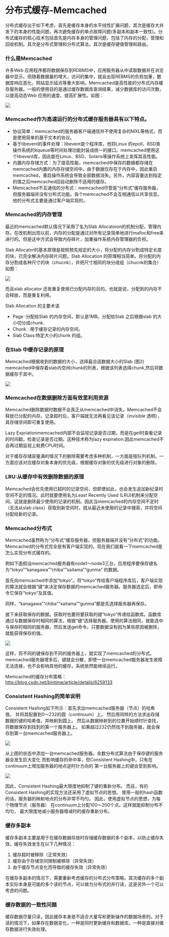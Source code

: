 分布式缓存-Memcached
====================

分布式缓存出于如下考虑，首先是缓存本身的水平线性扩展问题，其次是缓存大并发下的本身的性能问题，再次避免缓存的单点故障问题(多副本和副本一致性)。分布式缓存的核心技术包括首先是内存本身的管理问题，包括了内存的分配，管理和回收机制。其次是分布式管理和分布式算法，其次是缓存键值管理和路由。

### 什么是Memcached

许多Web 应用程序都将数据保存到RDBMS中，应用服务器从中读取数据并在浏览器中显示。但随着数据量的增大，访问的集中，就会出现REBMS的负担加重，数据库响应恶化，网站显示延迟等重大影响。Memcached是高性能的分布式内存缓存服务器。一般的使用目的是通过缓存数据库查询结果，减少数据库的访问次数，以提高动态Web 应用的速度、提高扩展性。如图：

![](http://biangbiangpic.b0.upaiyun.com/blog/b3989025fa2c1c6aed8df0af9b5a3649.jpg)

### Memcached作为高速运行的分布式缓存服务器具有以下特点。

* 协议简单：memcached的服务器客户端通信并不使用复杂的MXL等格式，而是使用简单的基于文本的协议。
* 基于libevent的事件处理：libevent是个程序库，他将Linux 的epoll、BSD类操作系统的kqueue等时间处理功能封装成统一的接口。memcached使用这个libevent库，因此能在Linux、BSD、Solaris等操作系统上发挥其高性能。
* 内置内存存储方式：为了提高性能，memcached中保存的数据都存储在memcached内置的内存存储空间中。由于数据仅存在于内存中，因此重启memcached，重启操作系统会导致全部数据消失。另外，内容容量达到指定的值之后memcached回自动删除不适用的缓存。
* Memcached不互通信的分布式：memcached尽管是“分布式”缓存服务器，但服务器端并没有分布式功能。各个memcached不会互相通信以共享信息。他的分布式主要是通过客户端实现的。

### Memcached的内存管理
   
最近的memcached默认情况下采用了名为Slab Allocatoion的机制分配，管理内存。在改机制出现以前，内存的分配是通过对所有记录简单地进行malloc和free来进行的。但是这中方式会导致内存碎片，加重操作系统内存管理器的负担。

Slab Allocator的基本原理是按照预先规定的大小，将分配的内存分割成特定长度的块，已完全解决内存碎片问题。Slab Allocation  的原理相当简单。将分配的内存分割成各种尺寸的块（chucnk），并把尺寸相同的块分成组（chucnk的集合）如图：

![](http://biangbiangpic.b0.upaiyun.com/blog/195cb1d67905a9a04a51ca1ff4156554.jpg)

而且slab allocator 还有重复使用已分配内存的目的。也就是说，分配到的内存不会释放，而是重复利用。

Slab Allocation 的主要术语

* Page :分配给Slab 的内存空间，默认是1MB。分配给Slab 之后根据slab 的大小切分成chunk.
* Chunk : 用于缓存记录的内存空间。
* Slab Class:特定大小的chunk 的组。

### 在Slab 中缓存记录的原理

Memcached根据收到的数据的大小，选择最合适数据大小的Slab (图2) memcached中保存着slab内空闲chunk的列表，根据该列表选择chunk,然后将数据缓存于其中。

![](http://biangbiangpic.b0.upaiyun.com/blog/3fe47ceb314043fac488d0b2dcda6858.jpg)

### Memcached在数据删除方面有效里利用资源
   
Memcached删除数据时数据不会真正从memcached中消失。Memcached不会释放已分配的内存。记录超时后，客户端就无法再看见该记录（invisible 透明），其存储空间即可重复使用。

Lazy Expriationmemcached内部不会监视记录是否过期，而是在get时查看记录的时间戳，检查记录是否过期。这种技术称为lazy expiration.因此memcached不会再过期监视上耗费CPU时间。

对于缓存存储容量满的情况下的删除需要考虑多种机制，一方面是按队列机制，一方面应该对应缓存对象本身的优先级，根据缓存对象的优先级进行对象的删除。

### LRU:从缓存中有效删除数据的原理
   
Memcached会优先使用已超时的记录空间，但即使如此，也会发生追加新纪录时空间不足的情况。此时就要使用名为Least Recently Used (LRU)机制来分配空间。这就是删除最少使用的记录的机制。因此当memcached的内存空间不足时（无法从slab class）获取到新空间时，就从最近未使用的记录中搜索，并将空间分配给新的记录。

### Memcached分布式

Memcached虽然称为“分布式“缓存服务器，但服务器端并没有“分布式”的功能。Memcached的分布式完全是有客户端实现的。现在我们就看一下memcached是怎么实现分布式缓存的。

例如下面假设memcached服务器有node1～node3三台，应用程序要保存键名为“tokyo”“kanagawa”“chiba”“saitama”“gunma” 的数据。
 
首先向memcached中添加“tokyo”。将“tokyo”传给客户端程序库后，客户端实现的算法就会根据“键”来决定保存数据的memcached服务器。服务器选定后，即命令它保存“tokyo”及其值。
 
同样，“kanagawa”“chiba”“saitama”“gunma”都是先选择服务器再保存。

接下来获取保存的数据。获取时也要将要获取的键“tokyo”传递给函数库。函数库通过与数据保存时相同的算法，根据“键”选择服务器。使用的算法相同，就能选中与保存时相同的服务器，然后发送get命令。只要数据没有因为某些原因被删除，就能获得保存的值。

![](http://biangbiangpic.b0.upaiyun.com/blog/d4b1afd2f626345b7c6d745c73301f27.jpg)

这样，将不同的键保存到不同的服务器上，就实现了memcached的分布式。 memcached服务器增多后，键就会分散，即使一台memcached服务器发生故障无法连接，也不会影响其他的缓存，系统依然能继续运行。

Memcached的缓存分布策略：http://blog.csdn.net/bintime/article/details/6259133

### Consistent Hashing的简单说明

Consistent Hashing如下所示：首先求出memcached服务器（节点）的哈希值， 并将其配置到0～232的圆（continuum）上。 然后用同样的方法求出存储数据的键的哈希值，并映射到圆上。 然后从数据映射到的位置开始顺时针查找，将数据保存到找到的第一个服务器上。 如果超过232仍然找不到服务器，就会保存到第一台memcached服务器上。

![](http://biangbiangpic.b0.upaiyun.com/blog/fe4c3f5b3e5cc7dcf31a916c08b9ba70.jpg)

从上图的状态中添加一台memcached服务器。余数分布式算法由于保存键的服务器会发生巨大变化 而影响缓存的命中率，但Consistent Hashing中，只有在continuum上增加服务器的地点逆时针方向的 第一台服务器上的键会受到影响。

![](http://biangbiangpic.b0.upaiyun.com/blog/fe4c3f5b3e5cc7dcf31a916c08b9ba70.jpg)

因此，Consistent Hashing最大限度地抑制了键的重新分布。 而且，有的Consistent Hashing的实现方法还采用了虚拟节点的思想。 使用一般的hash函数的话，服务器的映射地点的分布非常不均匀。 因此，使用虚拟节点的思想，为每个物理节点（服务器） 在continuum上分配100～200个点。这样就能抑制分布不均匀， 最大限度地减小服务器增减时的缓存重新分布。

### 缓存多副本

缓存多副本主要是用于在缓存数据存放时存储缓存数据的多个副本，以防止缓存失效。缓存失效发生在以下几种情况：

1. 缓存超时被移除（正常失效）
2. 缓存由于存储空间限制被移除（异常失效）
3. 由于缓存节点变化而导致的缓存失效（异常失效）

在缓存多副本的情况下，需要重新考虑缓存的分布式分布策略。其次缓存的多个副本实际本身是可能的多个读的节点，可以做为分布式的并行读，这是另外一个可以考虑的问题。

### 缓存数据的一致性问题

缓存数据尽量只读，因此缓存本身是不适合大量写和更新操作的数据场景的。对于读的情况下，如果存在数据变化，一种是同时更新缓存和数据库。一种是直接对缓存数据进行失效处理。
